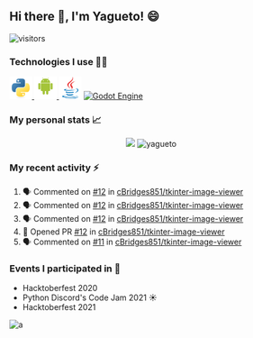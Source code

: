 ## Hi there 👋, I'm Yagueto! 😄


![visitors](https://visitor-badge-reloaded.herokuapp.com/badge?page_id=yagueto_fina&style=for-the-badge)

### Technologies I use 👨‍💻

<p align="left"> 
<a href="https://www.python.org" target="_blank"><img src="https://raw.githubusercontent.com/devicons/devicon/master/icons/python/python-original.svg" alt="python" width="40" height="40"/> </a> 
<a href="https://developer.android.com" target="_blank"> <img src="https://raw.githubusercontent.com/devicons/devicon/master/icons/android/android-original-wordmark.svg" alt="android" width="40" height="40"/> </a>
<a href="https://www.java.com" target="_blank"><img src="https://raw.githubusercontent.com/devicons/devicon/master/icons/java/java-original.svg" alt="java" width="40" height="40"/></a>
<a href="https://www.godotengine.org" target="_blank"><img src="https://cdn.jsdelivr.net/gh/devicons/devicon/icons/godot/godot-original.svg" alt="Godot Engine" width="40" height="40"/> </a>

### My personal stats 📈
<div align="center"> 
  <a>
    <img src=https://github-readme-stats.vercel.app/api?username=yagueto&count_private=true&show_icons=true width=50%></img>
  </a>
  <img src="https://github-readme-streak-stats.herokuapp.com/?user=yagueto" alt="yagueto" width=49% />
</div>


### My recent activity ⚡

  <!--START_SECTION:activity-->
1. 🗣 Commented on [#12](https://github.com/cBridges851/tkinter-image-viewer/issues/12) in [cBridges851/tkinter-image-viewer](https://github.com/cBridges851/tkinter-image-viewer)
2. 🗣 Commented on [#12](https://github.com/cBridges851/tkinter-image-viewer/issues/12) in [cBridges851/tkinter-image-viewer](https://github.com/cBridges851/tkinter-image-viewer)
3. 🗣 Commented on [#12](https://github.com/cBridges851/tkinter-image-viewer/issues/12) in [cBridges851/tkinter-image-viewer](https://github.com/cBridges851/tkinter-image-viewer)
4. 💪 Opened PR [#12](https://github.com/cBridges851/tkinter-image-viewer/pull/12) in [cBridges851/tkinter-image-viewer](https://github.com/cBridges851/tkinter-image-viewer)
5. 🗣 Commented on [#11](https://github.com/cBridges851/tkinter-image-viewer/issues/11) in [cBridges851/tkinter-image-viewer](https://github.com/cBridges851/tkinter-image-viewer)
  <!--END_SECTION:activity-->
  

### Events I participated in 📆

- Hacktoberfest 2020
- Python Discord's Code Jam 2021 ☀️
- Hacktoberfest 2021

![a](https://api.countapi.xyz/hit/yaguetogithub/profile?img)
